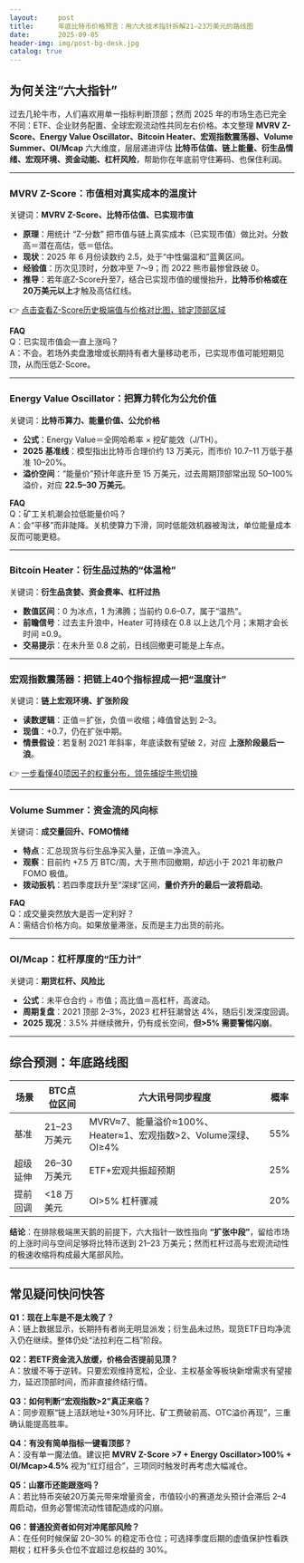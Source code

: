 ```yaml
---
layout:     post
title:      年底比特币价格预言：用六大技术指针拆解21–23万美元的路线图
date:       2025-09-05
header-img: img/post-bg-desk.jpg
catalog: true
---
```


## 为何关注“六大指针”  
过去几轮牛市，人们喜欢用单一指标判断顶部；然而 2025 年的市场生态已完全不同：ETF、企业财务配置、全球宏观流动性共同左右价格。本文整理 **MVRV Z-Score、Energy Value Oscillator、Bitcoin Heater、宏观指数震荡器、Volume Summer、OI/Mcap** 六大维度，层层递进评估 **比特币估值、链上能量、衍生品情绪、宏观环境、资金动能、杠杆风险**，帮助你在年底前守住筹码、也保住利润。

---

### MVRV Z-Score：市值相对真实成本的温度计  
关键词：**MVRV Z-Score、比特币估值、已实现市值**

- **原理**：用统计 “Z-分数” 把市值与链上真实成本（已实现市值）做比对。分数高＝潜在高估，低＝低估。  
- **现状**：2025 年 6 月份读数约 2.5，处于“中性偏温和”蓝黄区间。  
- **经验值**：历次见顶时，分数冲至 7～9；而 2022 熊市最惨曾跌破 0。  
- **推导**：若年底Z-Score升至7，结合已实现市值的缓慢抬升，**比特币价格或在20万美元以上**才触及高估红线。  

👉 [点击查看Z-Score历史极端值与价格对比图，锁定顶部区域](https://okxdog.com/)

**FAQ**  
Q：已实现市值会一直上涨吗？  
A：不会。若场外卖盘激增或长期持有者大量移动老币，已实现市值可能短期见顶，从而压低Z-Score。  

---

### Energy Value Oscillator：把算力转化为公允价值  
关键词：**比特币算力、能量价值、公允价格**

- **公式**：Energy Value＝全网哈希率 × 挖矿能效（J/TH）。  
- **2025 基准线**：模型指出比特币合理价约 13 万美元，而市价 10.7–11 万低于基准 10–20%。  
- **溢价空间**：“能量价”预计年底升至 15 万美元，过去周期顶部常出现 50–100% 溢价，对应 **22.5–30 万美元**。  

**FAQ**  
Q：矿工关机潮会拉低能量价吗？  
A：会“平移”而非陡降。关机使算力下滑，同时低能效机器被淘汰，单位能量成本反而可能更稳。  

---

### Bitcoin Heater：衍生品过热的“体温枪”  
关键词：**衍生品贪婪、资金费率、杠杆过热**

- **数值区间**：0 为冰点，1 为沸腾；当前约 0.6–0.7，属于“温热”。  
- **前瞻信号**：过去主升浪中，Heater 可持续在 0.8 以上达几个月；末期才会长时间 ≥0.9。  
- **交易提示**：在未升至 0.8 之前，日线回撤更可能是上车点。  

---

### 宏观指数震荡器：把链上40个指标捏成一把“温度计”  
关键词：**链上宏观环境、扩张阶段**

- **读数逻辑**：正值＝扩张，负值＝收缩；峰值曾达到 2–3。  
- **现值**：+0.7，仍在扩张中期。  
- **情景假设**：若复制 2021 年斜率，年底读数有望破 2，对应 **上涨阶段最后一浪**。  

👉 [一步看懂40项因子的权重分布，领先捕捉牛熊切换](https://okxdog.com/)

---

### Volume Summer：资金流的风向标  
关键词：**成交量回升、FOMO情绪**

- **特点**：汇总现货与衍生品净买入量，正值＝净流入。  
- **观察**：目前约 +7.5 万 BTC/周，大于熊市回撤期，却远小于 2021 年初散户 FOMO 极值。  
- **拨动扳机**：若四季度跃升至“深绿”区间，**量价齐升的最后一波将启动**。  

**FAQ**  
Q：成交量突然放大是否一定利好？  
A：需结合价格方向。如果放量滞涨，反而是主力出货的前兆。

---

### OI/Mcap：杠杆厚度的“压力计”  
关键词：**期货杠杆、风险比**

- **公式**：未平仓合约 ÷ 市值；高比值＝高杠杆，高波动。  
- **周期复盘**：2021 顶部 2–3%，2023 杠杆狂潮曾达 4%，随后引发深度回调。  
- **2025 现况**：3.5% 并继续微升，仍有成长空间，**但>5% 需要警惕闪崩**。  

---

## 综合预测：年底路线图  

| 场景 | BTC点位区间 | 六大讯号同步程度 | 概率 |
|---|---|---|---|
| 基准 | 21–23 万美元 | MVRV≈7、能量溢价≈100%、Heater≈1、宏观指数>2、Volume深绿、OI≥4% | 55% |
| 超级延伸 | 26–30 万美元 | ETF+宏观共振超预期 | 25% |
| 提前回调 | <18 万美元 | OI>5% 杠杆骤减 | 20% |

**结论**：在排除极端黑天鹅的前提下，六大指针一致性指向 **“扩张中段”**，留给市场的上涨时间与空间足够将比特币送到 21–23 万美元；然而杠杆过高与宏观流动性的极速收缩将构成最大尾部风险。

---

## 常见疑问快问快答  

**Q1：现在上车是不是太晚了？**  
A：链上数据显示，长期持有者尚无明显派发；衍生品未过热，现货ETF日均净流入仍在继续。整体仍处“法拉利在二档”阶段。

**Q2：若ETF资金流入放缓，价格会否提前见顶？**  
A：放缓不等于逆转。只要宏观维持宽松，企业、主权基金等板块新增需求有望接力，延迟顶部时间，而非直接终结行情。

**Q3：如何判断“宏观指数>2”真正来临？**  
A：同步观察“链上活跃地址+30%月环比、矿工费破前高、OTC溢价再现”，三重确认能提高胜率。

**Q4：有没有简单指标一键看顶部？**  
A：没有单一魔法值。建议把 **MVRV Z-Score >7 + Energy Oscillator>100% + OI/Mcap>4.5%** 视为“红灯组合”，三项同时触发时再考虑大幅减仓。

**Q5：山寨币还能跟涨吗？**  
A：若比特币突破20万美元带来增量资金，市值较小的赛道龙头预计会滞后 2–4 周启动，但务必警惕流动性错配造成的闪崩。  

**Q6：普通投资者如何对冲尾部风险？**  
A：在任何时候保留 20–30% 的稳定币仓位；可选择季度后期的虚值保护性看跌期权；杠杆多头仓位不宜超过总权益的 30%。